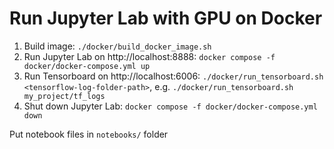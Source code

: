 # Run Jupyter Lab with GPU on Docker

1. Build image: `./docker/build_docker_image.sh`
2. Run Jupyter Lab on http://localhost:8888: `docker compose -f docker/docker-compose.yml up`
3. Run Tensorboard on http://localhost:6006: `./docker/run_tensorboard.sh <tensorflow-log-folder-path>`,
   e.g. `./docker/run_tensorboard.sh my_project/tf_logs`
4. Shut down Jupyter Lab: `docker compose -f docker/docker-compose.yml down`

Put notebook files in `notebooks/` folder
